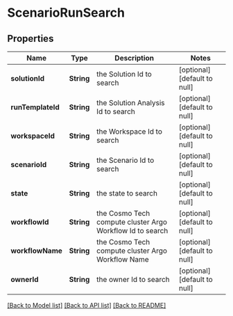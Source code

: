# ScenarioRunSearch
## Properties

Name | Type | Description | Notes
------------ | ------------- | ------------- | -------------
**solutionId** | **String** | the Solution Id to search | [optional] [default to null]
**runTemplateId** | **String** | the Solution Analysis Id to search | [optional] [default to null]
**workspaceId** | **String** | the Workspace Id to search | [optional] [default to null]
**scenarioId** | **String** | the Scenario Id to search | [optional] [default to null]
**state** | **String** | the state to search | [optional] [default to null]
**workflowId** | **String** | the Cosmo Tech compute cluster Argo Workflow Id to search | [optional] [default to null]
**workflowName** | **String** | the Cosmo Tech compute cluster Argo Workflow Name | [optional] [default to null]
**ownerId** | **String** | the owner Id to search | [optional] [default to null]

[[Back to Model list]](../README.md#documentation-for-models) [[Back to API list]](../README.md#documentation-for-api-endpoints) [[Back to README]](../README.md)

